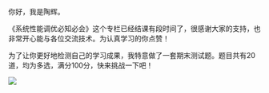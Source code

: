 你好，我是陶辉。

《系统性能调优必知必会》这个专栏已经结课有段时间了，很感谢大家的支持，也非常开心能与各位交流技术。为认真学习的你点赞！

为了让你更好地检测自己的学习成果，我特意做了一套期末测试题。题目共有20道，均为多选，满分100分，快来挑战一下吧！

[![](https://static001.geekbang.org/resource/image/28/a4/28d1be62669b4f3cc01c36466bf811a4.png?wh=1142*201)](http://time.geekbang.org/quiz/intro?act_id=206&exam_id=574)